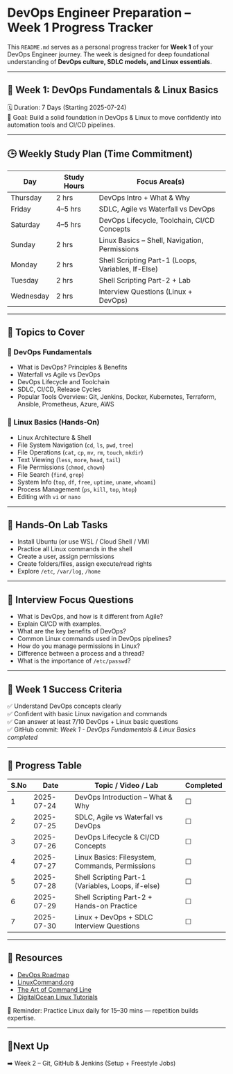 # DevOps Engineer Preparation – Week 1 Progress Tracker

This `README.md` serves as a personal progress tracker for **Week 1** of your DevOps Engineer journey. The week is designed for deep foundational understanding of **DevOps culture, SDLC models, and Linux essentials**.

---

## 📘 Week 1: DevOps Fundamentals & Linux Basics  
🗓️ Duration: 7 Days (Starting 2025-07-24)  
🎯 Goal: Build a solid foundation in DevOps & Linux to move confidently into automation tools and CI/CD pipelines.

---

## 🕒 Weekly Study Plan (Time Commitment)

| Day           | Study Hours | Focus Area(s)                                     |
|---------------|-------------|---------------------------------------------------|
| Thursday      | 2 hrs       | DevOps Intro + What & Why                         |
| Friday        | 4–5 hrs     | SDLC, Agile vs Waterfall vs DevOps               |
| Saturday      | 4–5 hrs     | DevOps Lifecycle, Toolchain, CI/CD Concepts      |
| Sunday        | 2 hrs       | Linux Basics – Shell, Navigation, Permissions     |
| Monday        | 2 hrs       | Shell Scripting Part-1 (Loops, Variables, If-Else)|
| Tuesday       | 2 hrs       | Shell Scripting Part-2 + Lab                      |
| Wednesday     | 2 hrs       | Interview Questions (Linux + DevOps)             |

---

## 📌 Topics to Cover

### 🔹 DevOps Fundamentals
- What is DevOps? Principles & Benefits  
- Waterfall vs Agile vs DevOps  
- DevOps Lifecycle and Toolchain  
- SDLC, CI/CD, Release Cycles  
- Popular Tools Overview: Git, Jenkins, Docker, Kubernetes, Terraform, Ansible, Prometheus, Azure, AWS  

### 🔹 Linux Basics (Hands-On)
- Linux Architecture & Shell  
- File System Navigation (`cd`, `ls`, `pwd`, `tree`)  
- File Operations (`cat`, `cp`, `mv`, `rm`, `touch`, `mkdir`)  
- Text Viewing (`less`, `more`, `head`, `tail`)  
- File Permissions (`chmod`, `chown`)  
- File Search (`find`, `grep`)  
- System Info (`top`, `df`, `free`, `uptime`, `uname`, `whoami`)  
- Process Management (`ps`, `kill`, `top`, `htop`)  
- Editing with `vi` or `nano`  

---

## 🧪 Hands-On Lab Tasks
- Install Ubuntu (or use WSL / Cloud Shell / VM)  
- Practice all Linux commands in the shell  
- Create a user, assign permissions  
- Create folders/files, assign execute/read rights  
- Explore `/etc`, `/var/log`, `/home`  

---

## 🧠 Interview Focus Questions
- What is DevOps, and how is it different from Agile?  
- Explain CI/CD with examples.  
- What are the key benefits of DevOps?  
- Common Linux commands used in DevOps pipelines?  
- How do you manage permissions in Linux?  
- Difference between a process and a thread?  
- What is the importance of `/etc/passwd`?  

---

## 🎯 Week 1 Success Criteria
✅ Understand DevOps concepts clearly  
✅ Confident with basic Linux navigation and commands  
✅ Can answer at least 7/10 DevOps + Linux basic questions  
✅ GitHub commit: *Week 1 - DevOps Fundamentals & Linux Basics completed*

---

## 📑 Progress Table

| S.No | Date       | Topic / Video / Lab                                | Completed |
|------|------------|----------------------------------------------------|-----------|
| 1    | 2025-07-24 | DevOps Introduction – What & Why                   | ☐         |
| 2    | 2025-07-25 | SDLC, Agile vs Waterfall vs DevOps                | ☐         |
| 3    | 2025-07-26 | DevOps Lifecycle & CI/CD Concepts                 | ☐         |
| 4    | 2025-07-27 | Linux Basics: Filesystem, Commands, Permissions   | ☐         |
| 5    | 2025-07-28 | Shell Scripting Part-1 (Variables, Loops, if-else) | ☐         |
| 6    | 2025-07-29 | Shell Scripting Part-2 + Hands-on Practice        | ☐         |
| 7    | 2025-07-30 | Linux + DevOps + SDLC Interview Questions         | ☐         |

---

## 🔖 Resources
- [DevOps Roadmap](https://roadmap.sh/devops)
- [LinuxCommand.org](http://linuxcommand.org/)
- [The Art of Command Line](https://github.com/jlevy/the-art-of-command-line)
- [DigitalOcean Linux Tutorials](https://www.digitalocean.com/community/tutorials)

🔁 Reminder: Practice Linux daily for 15–30 mins — repetition builds expertise.

---

## 📍Next Up
➡️ Week 2 – Git, GitHub & Jenkins (Setup + Freestyle Jobs)
